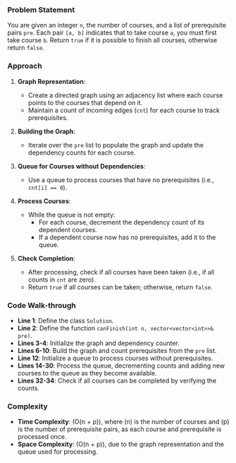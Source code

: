 ### Problem Statement
You are given an integer `n`, the number of courses, and a list of prerequisite pairs `pre`. Each pair `[a, b]` indicates that to take course `a`, you must first take course `b`. Return `true` if it is possible to finish all courses, otherwise return `false`.

### Approach
1. **Graph Representation**:
   - Create a directed graph using an adjacency list where each course points to the courses that depend on it.
   - Maintain a count of incoming edges (`cnt`) for each course to track prerequisites.

2. **Building the Graph**:
   - Iterate over the `pre` list to populate the graph and update the dependency counts for each course.

3. **Queue for Courses without Dependencies**:
   - Use a queue to process courses that have no prerequisites (i.e., `cnt[i] == 0`).

4. **Process Courses**:
   - While the queue is not empty:
     - For each course, decrement the dependency count of its dependent courses.
     - If a dependent course now has no prerequisites, add it to the queue.

5. **Check Completion**:
   - After processing, check if all courses have been taken (i.e., if all counts in `cnt` are zero).
   - Return `true` if all courses can be taken; otherwise, return `false`.

### Code Walk-through
- **Line 1**: Define the class `Solution`.
- **Line 2**: Define the function `canFinish(int n, vector<vector<int>>& pre)`.
- **Lines 3-4**: Initialize the graph and dependency counter.
- **Lines 6-10**: Build the graph and count prerequisites from the `pre` list.
- **Line 12**: Initialize a queue to process courses without prerequisites.
- **Lines 14-30**: Process the queue, decrementing counts and adding new courses to the queue as they become available.
- **Lines 32-34**: Check if all courses can be completed by verifying the counts.

### Complexity
- **Time Complexity**: \(O(n + p)\), where \(n\) is the number of courses and \(p\) is the number of prerequisite pairs, as each course and prerequisite is processed once.
- **Space Complexity**: \(O(n + p)\), due to the graph representation and the queue used for processing.
